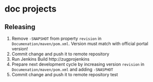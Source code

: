 # doc projects

## Releasing

1. Remove `-SNAPSHOT` from property `revision` in `Documenation/maven/pom.xml`. Version must match with official portal version!
2. Commit change and push it to remote repository
3. Run Jenkins Build http://zugprojenkins
4. Prepare next development cycle by increasing version `revision` in `Documenation/maven/pom.xml` and adding `-SNASPHOT`
5. Commit change and push it to remote repository
test
